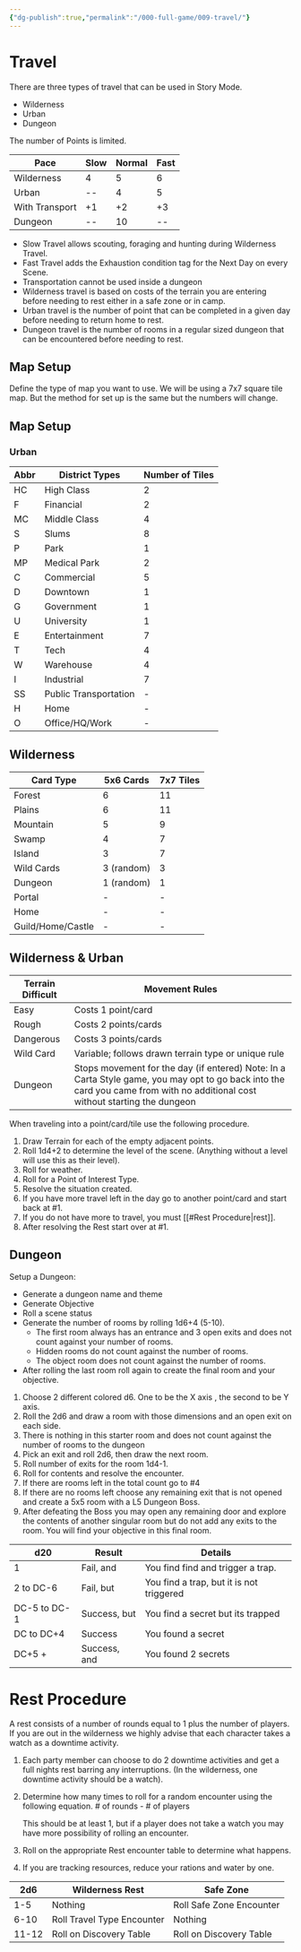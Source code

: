 ```yaml
---
{"dg-publish":true,"permalink":"/000-full-game/009-travel/"}
---
```


# Travel

There are three types of travel that can be used in Story Mode.
* Wilderness
* Urban
* Dungeon

The number of Points is limited.

| Pace           | Slow | Normal | Fast |
| -------------- | ---- | ------ | ---- |
| Wilderness     | 4    | 5      | 6    |
| Urban          | --   | 4      | 5    |
| With Transport | +1   | +2     | +3   |
| Dungeon        | --   | 10     | --   |
* Slow Travel allows scouting, foraging and hunting during Wilderness Travel. 
* Fast Travel adds the Exhaustion condition tag for the Next Day on every Scene.
* Transportation cannot be used inside a dungeon
* Wilderness travel is based on costs of the terrain you are entering before needing to rest either in a safe zone or in camp.
* Urban travel is the number of point that can be completed in a given day before needing to return home to rest.
* Dungeon travel is the number of rooms in a regular sized dungeon that can be encountered before needing to rest.

## Map Setup

Define the type of map you want to use.  We will be using a 7x7 square tile map. But the method for set up is the same but the numbers will change.

## Map Setup

### Urban

| Abbr | District Types        | Number of Tiles |
| ---- | --------------------- | --------------- |
| HC   | High Class            | 2               |
| F    | Financial             | 2               |
| MC   | Middle Class          | 4               |
| S    | Slums                 | 8               |
| P    | Park                  | 1               |
| MP   | Medical Park          | 2               |
| C    | Commercial            | 5               |
| D    | Downtown              | 1               |
| G    | Government            | 1               |
| U    | University            | 1               |
| E    | Entertainment         | 7               |
| T    | Tech                  | 4               |
| W    | Warehouse             | 4               |
| I    | Industrial            | 7               |
| SS   | Public Transportation | -               |
| H    | Home                  | -               |
| O    | Office/HQ/Work        | -               |
## Wilderness

| Card Type         | 5x6 Cards  | 7x7 Tiles |
| ----------------- | ---------- | --------- |
| Forest            | 6          | 11        |
| Plains            | 6          | 11        |
| Mountain          | 5          | 9         |
| Swamp             | 4          | 7         |
| Island            | 3          | 7         |
| Wild Cards        | 3 (random) | 3         |
| Dungeon           | 1 (random) | 1         |
| Portal            | -          | -         |
| Home              | -          | -         |
| Guild/Home/Castle | -          | -         |


## Wilderness & Urban 

| Terrain Difficult | Movement Rules                                                                                                                                                               |
| ----------------- | ---------------------------------------------------------------------------------------------------------------------------------------------------------------------------- |
| Easy              | Costs 1 point/card                                                                                                                                                             |
| Rough             | Costs 2 points/cards                                                                                                                                                         |
| Dangerous         | Costs 3 points/cards                                                                                                                                                         |
| Wild Card         | Variable; follows drawn terrain type or unique rule                                                                                                                          |
| Dungeon           | Stops movement for the day (if entered) Note: In a Carta Style game, you may opt to go back into the card you came from with no additional cost without starting the dungeon |

When traveling into a point/card/tile use the following procedure.

1. Draw Terrain for each of the empty adjacent points.
2. Roll 1d4+2 to determine the level of the scene. (Anything without a level will use this as their level).
3. Roll for weather.
4. Roll for a Point of Interest Type.
5. Resolve the situation created.
6. If you have more travel left in the day go to another point/card and start back at #1.
7. If you do not have more to travel, you must [[#Rest Procedure|rest]].
8. After resolving the Rest start over at #1.

## Dungeon

Setup a Dungeon: 
* Generate a dungeon name and theme
* Generate Objective
* Roll a scene status
* Generate the number of rooms by rolling 1d6+4 (5-10).  
    * The first room always has an entrance and 3 open exits and does not count against your number of rooms.
    * Hidden rooms do not count against the number of rooms.
    * The object room does not count against the number of rooms.
* After rolling the last room roll again to create the final room and your objective.

1. Choose 2 different colored d6.  One to be the X axis , the second to be Y axis.
2. Roll the 2d6 and draw a room with those dimensions and an open exit on each side.
3. There is nothing in this starter room and does not count against the number of rooms to the dungeon
4. Pick an exit and roll 2d6, then draw the next room.
5. Roll number of exits for the room 1d4-1.
6. Roll for contents and resolve the encounter.
7. If there are rooms left in the total count go to #4
8. If there are no rooms left choose any remaining exit that is not opened and create a 5x5 room with a L5 Dungeon Boss.
9. After defeating the Boss you may open any remaining door and explore the contents of another singular room but do not add any exits to the room.  You will find your objective in this final room.

| d20          | Result       | Details                                  |
| ------------ | ------------ | ---------------------------------------- |
| 1            | Fail, and    | You find find and trigger a trap.        |
| 2 to DC-6    | Fail, but    | You find a trap, but it is not triggered |
| DC-5 to DC-1 | Success, but | You find a secret but its trapped        |
| DC to DC+4   | Success      | You found a secret                       |
| DC+5 +       | Success, and | You found 2 secrets                      |

# Rest Procedure

A rest consists of a number of rounds equal to 1 plus the number of players. If you are out in the wilderness we highly advise that each character takes a watch as a downtime activity.

1. Each party member can choose to do 2 downtime activities and get a full nights rest barring any interruptions. (In the wilderness, one downtime activity should be a watch).
2. Determine how many times to roll for a random encounter using the following equation.
   \# of rounds - \# of players
   
   This should be at least 1, but if a player does not take a watch you may have more possibility of rolling an encounter. 
3. Roll on the appropriate Rest encounter table to determine what happens.
4. If you are tracking resources, reduce your rations and water by one.

| 2d6   | Wilderness Rest            | Safe Zone                |
| ----- | -------------------------- | ------------------------ |
| 1-5   | Nothing                    | Roll Safe Zone Encounter |
| 6-10  | Roll Travel Type Encounter | Nothing                  |
| 11-12 | Roll on Discovery Table    | Roll on Discovery Table  |
